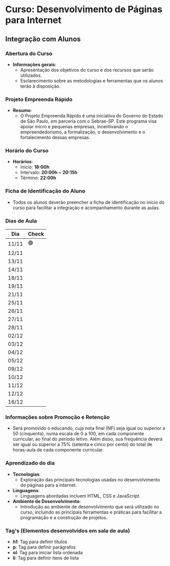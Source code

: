 # Curso: Desenvolvimento de Páginas para Internet

## Integração com Alunos

### Abertura do Curso
- **Informações gerais**:
    - Apresentação dos objetivos do curso e dos recursos que serão utilizados.
    - Esclarecimento sobre as metodologias e ferramentas que os alunos terão à disposição.

### Projeto Empreenda Rápido
- **Resumo**:
    - O Projeto Empreenda Rápido é uma iniciativa do Governo do Estado de São Paulo, em parceria com o Sebrae-SP. Este programa visa apoiar micro e pequenas empresas, incentivando o empreendedorismo, a formalização, o desenvolvimento e o fortalecimento dessas empresas.

### Horário do Curso
- **Horários**:
    - Início: **18:00h**
    - Intervalo: **20:00h ~ 20:15h**
    - Término: **22:00h**

### Ficha de Identificação do Aluno
- Todos os alunos deverão preencher a ficha de identificação no início do curso para facilitar a integração e acompanhamento durante as aulas.

### Dias de Aula

| Dia      | Check |
|----------|-------|
| 11/11    | 🟢    |
| 12/11    |       |
| 13/11    |       |
| 14/11    |       |
| 18/11    |       |
| 19/11    |       |
| 21/11    |       |
| 25/11    |       |
| 26/11    |       |
| 27/11    |       |
| 28/11    |       |
| 02/12    |       |
| 03/12    |       |
| 04/12    |       |
| 05/12    |       |
| 09/12    |       |
| 10/12    |       |
| 11/12    |       |
| 12/12    |       |
| 16/12    |       |

### Informações sobre Promoção e Retenção
- Será promovido o educando, cuja nota final (NF) seja igual ou superior a 50 (cinquenta), numa escala de 0 a 100, em cada componente curricular, ao final do período letivo. Além disso, sua frequência deverá ser igual ou superior a 75% (setenta e cinco por cento) do total de horas-aula de cada componente curricular.
  
### Aprendizado do dia
- **Tecnologias**:
    - Exploração das principais tecnologias usadas no desenvolvimento de páginas para a internet.
- **Linguagens**:
    - Linguagens abordadas incluem HTML, CSS e JavaScript.
- **Ambiente de Desenvolvimento**:
    - Introdução ao ambiente de desenvolvimento que será utilizado no curso, incluindo as principais ferramentas e práticas para facilitar a programação e a construção de projetos.
 
### Tag's (Elementos desenvolvidos em sala de aula)
- **h1**: Tag para definir títulos
- **p**: Tag para definir parágrafos
- **ol**: Tag para iniciar lista ordenada
- **li**: Tag para definir itens de lista

